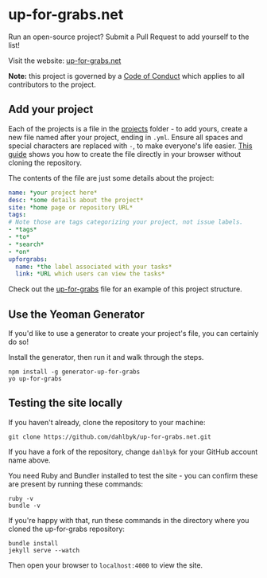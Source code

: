 up-for-grabs.net
================

Run an open-source project? Submit a Pull Request to add yourself to the list!

Visit the website: [up-for-grabs.net](http://up-for-grabs.net/)

**Note:** this project is governed by a [Code of Conduct](https://github.com/up-for-grabs/up-for-grabs.net/blob/gh-pages/CODE_OF_CONDUCT.md) which applies to all contributors to the project.

## Add your project

Each of the projects is a file in the [projects](https://github.com/dahlbyk/up-for-grabs.net/blob/gh-pages/_data/projects/) folder - to add yours, create a new file named after your project, ending in `.yml`. Ensure all spaces and special characters are replaced with `-`, to make everyone's life easier. [This guide](https://help.github.com/articles/creating-new-files/) shows you how to create the file directly in your browser without cloning the repository.

The contents of the file are just some details about the project:

```yaml
name: *your project here*
desc: *some details about the project*
site: *home page or repository URL*
tags:
# Note those are tags categorizing your project, not issue labels.
- *tags*
- *to*
- *search*
- *on*
upforgrabs:
  name: *the label associated with your tasks*
  link: *URL which users can view the tasks*
```

Check out the [up-for-grabs](https://github.com/dahlbyk/up-for-grabs.net/blob/gh-pages/_data/projects/up-for-grabs.net.yml) file for an example of this project structure.

## Use the Yeoman Generator

If you'd like to use a generator to create your project's file, you can certainly do so!

Install the generator, then run it and walk through the steps.

```
npm install -g generator-up-for-grabs
yo up-for-grabs
```

## Testing the site locally

If you haven't already, clone the repository to your machine:

```
git clone https://github.com/dahlbyk/up-for-grabs.net.git
```

If you have a fork of the repository, change `dahlbyk` for your GitHub account name above.

You need Ruby and Bundler installed to test the site - you can confirm these are present by running these commands:

```
ruby -v
bundle -v
```

If you're happy with that, run these commands in the directory where you cloned the up-for-grabs repository:

```
bundle install
jekyll serve --watch
```

Then open your browser to `localhost:4000` to view the site.
